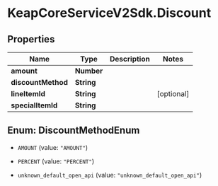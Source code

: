 # KeapCoreServiceV2Sdk.Discount

## Properties

Name | Type | Description | Notes
------------ | ------------- | ------------- | -------------
**amount** | **Number** |  | 
**discountMethod** | **String** |  | 
**lineItemId** | **String** |  | [optional] 
**specialItemId** | **String** |  | 



## Enum: DiscountMethodEnum


* `AMOUNT` (value: `"AMOUNT"`)

* `PERCENT` (value: `"PERCENT"`)

* `unknown_default_open_api` (value: `"unknown_default_open_api"`)





